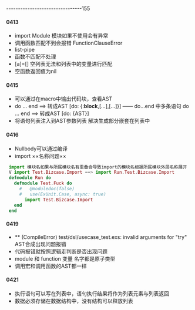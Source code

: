 --------------------------------155
#### 0413
- import Module
模块如果不使用会有异常
- 调用函数匹配不到会报错
FunctionClauseError
- list-pipe
- 函数不匹配不处理
- [a]=[] 空列表无法和列表中的变量进行匹配
- 空函数返回值为nil
#### 0415
- 可以通过在macro中输出代码块，查看AST 
- do ... end ==> 转成AST [do: {:__block__,[...],[...]}] —— do...end 中多条语句
  do ... end ==> 转成AST [do: {AST}]
- 将语句列表注入到AST参数列表 解决生成部分嵌套在列表中
#### 0416
- Nullbody可以通过编译
- import ××名称问题××
``` elixir
 import 模块名如果与所属模块名有重叠会导致import的模块名根据所属模块外层名称展开
 V import Test.Bizcase.Import ==> import Run.Test.Bizcase.Import 
 defmodule Run do
   defmodule Test.Fuck do
     #   @moduledoc(false)
     #   use(ExUnit.Case, async: true)
       import Test.Bizcase.Import
   end
 end
```
#### 0419
- ** (CompileError) test/dsl/usecase_test.exs: invalid arguments for "try"
  AST合成出现问题报错
- 代码报错就按照逻辑走判断是否出现问题
- module 和 function 变量 名字都是原子类型
- 调用宏和调用函数的AST都一样
#### 0421
- 执行语句可以写在列表中，语句执行结果将作为列表元素与列表返回
- 数据必须存储在数据结构中，没有结构可以释放列表